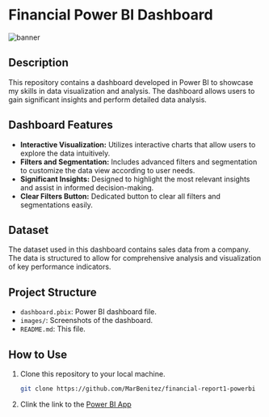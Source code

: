 # Financial Power BI Dashboard

![banner](https://images.ctfassets.net/lzny33ho1g45/5FH7fLMZABa2N5O25hniRV/e980968e81b8bcda2bebffc98736e47a/Data_analysis_hero.jpg)

## Description

This repository contains a dashboard developed in Power BI to showcase my skills in data visualization and analysis. The dashboard allows users to gain significant insights and perform detailed data analysis.

## Dashboard Features

- **Interactive Visualization:** Utilizes interactive charts that allow users to explore the data intuitively.
- **Filters and Segmentation:** Includes advanced filters and segmentation to customize the data view according to user needs.
- **Significant Insights:** Designed to highlight the most relevant insights and assist in informed decision-making.
- **Clear Filters Button:** Dedicated button to clear all filters and segmentations easily.

## Dataset

The dataset used in this dashboard contains sales data from a company. The data is structured to allow for comprehensive analysis and visualization of key performance indicators.

## Project Structure

- `dashboard.pbix`: Power BI dashboard file.
- `images/`: Screenshots of the dashboard.
- `README.md`: This file.

## How to Use

1. Clone this repository to your local machine.
   ```bash
   git clone https://github.com/MarBenitez/financial-report1-powerbi

2. Clink the link to the [Power BI App](https://app.powerbi.com/view?r=eyJrIjoiMDFkMjEzZTQtNGVhOS00OGZmLThmZWYtOWU0YjMzYWMxNmJjIiwidCI6IjhhZWJkZGI2LTM0MTgtNDNhMS1hMjU1LWI5NjQxODZlY2M2NCIsImMiOjl9&embedImagePlaceholder=true)
